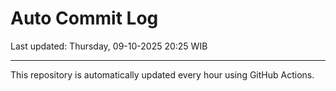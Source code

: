 # Auto Commit Log

Last updated: Thursday, 09-10-2025 20:25 WIB

---

This repository is automatically updated every hour using GitHub Actions.
